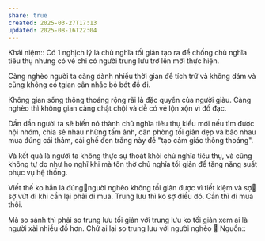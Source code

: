 ```yaml
---
share: true
created: 2025-03-27T17:13
updated: 2025-08-16T22:04
---
```

Khái niệm:: 
Có 1 nghịch lý là chủ nghĩa tối giản tạo ra để chống chủ nghĩa tiêu thụ nhưng có vẻ chỉ có người trung lưu trở lên mới thực hiện.

Càng nghèo người ta càng dành nhiều thời gian để tích trữ và không dám và cũng không có tgian cân nhắc bỏ bớt đồ đi.

Không gian sống thông thoáng rộng rãi là đặc quyền của người giàu. Càng nghèo thì không gian càng chật chội và dễ có vẻ lộn xộn vì đồ đạc.

Dần dần người ta sẽ biến nó thành chủ nghĩa tiêu thụ kiểu mới nếu tìm được hội nhóm, chia sẻ nhau những tấm ảnh, căn phòng tối giản đẹp và bảo nhau mua đúng cái thảm, cái ghế đen trắng này để "tạo cảm giác thông thoáng".

Và kết quả là người ta không thực sự thoát khỏi chủ nghĩa tiêu thụ, và cũng không tự do như họ nghĩ khi mà tôn thờ chủ nghĩa tối giản để tăng năng suất phục vụ hệ thống.

[](https://www.facebook.com/khongcuu?comment_id=Y29tbWVudDoxNDIyODc2ODUyMzM2MDg4XzEyNTI1NjE0NTk3MTk0NDg%3D&__cft__[0]=AZWMJGHiyQp1t2askZSfd2oQ9wXRcRURrKYV0kx9zTjl2MabLhxl0zk3vzp_7tVPtkWArmJmTA06DD18bDDGrlcfVImINkp4YkAGMrclE41Vk8xFXpcVxSQ7CfectBle09VAZSGW9BFdqK_nCnqHrzSpxc9cnqdjTdeX4cI8OSOQQKhVGfweD_fBEHwLNpcV0H8&__tn__=R]-R)

Viết thế ko hẳn là đúng🙂người nghèo không tối giản được vì tiết kiệm và sợ🙂 sợ vứt đi khi cần lại phải đi mua. Trung lưu thì ko sợ điều đó. Cần thì đi mua thôi.

Mà so sánh thì phải so trung lưu tối giản với trung lưu ko tối giản xem ai là người xài nhiều đồ hơn. Chứ ai lại so trung lưu với người nghèo 🙂
Nguồn:: 
